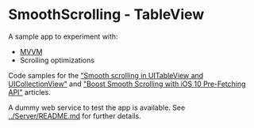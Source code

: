 # SmoothScrolling - TableView

A sample app to experiment with:
- [MVVM](https://www.objc.io/issues/13-architecture/mvvm/)
- Scrolling optimizations

Code samples for the ["Smooth scrolling in UITableView and UICollectionView"](https://medium.com/capital-one-developers/smooth-scrolling-in-uitableview-and-uicollectionview-a012045d77f) and ["Boost Smooth Scrolling with iOS 10 Pre-Fetching API"](https://medium.com/capital-one-developers/boost-smooth-scrolling-with-ios-10-pre-fetching-api-818c25cd9c5d) articles.

A dummy web service to test the app is available. See [../Server/README.md](https://github.com/andrea-prearo/SwiftExamples/blob/master/SmoothScrolling/README.md) for further details.
